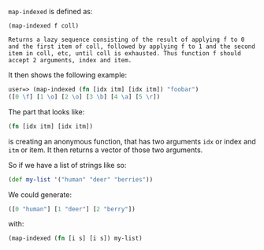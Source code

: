 `map-indexed` is defined as:

```
(map-indexed f coll)

Returns a lazy sequence consisting of the result of applying f to 0
and the first item of coll, followed by applying f to 1 and the second
item in coll, etc, until coll is exhausted. Thus function f should
accept 2 arguments, index and item.
```

It then shows the following example:

```clojure
user=> (map-indexed (fn [idx itm] [idx itm]) "foobar")
([0 \f] [1 \o] [2 \o] [3 \b] [4 \a] [5 \r])
```

The part that looks like:

```clojure
(fn [idx itm] [idx itm])
```

is creating an anonymous function, that has two arguments `idx` or
index and `itm` or item.  It then returns a vector of those two
arguments. 

So if we have a list of strings like so:

```clojure
(def my-list '("human" "deer" "berries"))
```

We could generate:

```clojure
([0 "human"] [1 "deer"] [2 "berry"])
```

with:

```clojure
(map-indexed (fn [i s] [i s]) my-list)
```
